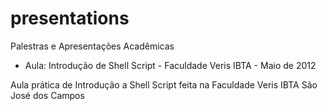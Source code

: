 presentations
=============

Palestras e Apresentações Acadêmicas

* Aula: Introdução de Shell Script - Faculdade Veris IBTA - Maio de 2012

Aula prática de Introdução a Shell Script feita na Faculdade Veris IBTA São José dos Campos